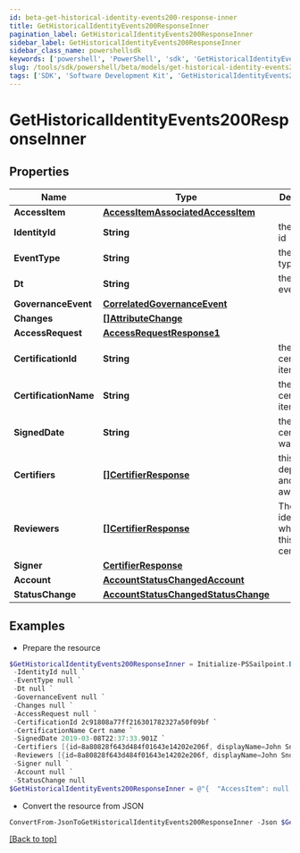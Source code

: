 ```yaml
---
id: beta-get-historical-identity-events200-response-inner
title: GetHistoricalIdentityEvents200ResponseInner
pagination_label: GetHistoricalIdentityEvents200ResponseInner
sidebar_label: GetHistoricalIdentityEvents200ResponseInner
sidebar_class_name: powershellsdk
keywords: ['powershell', 'PowerShell', 'sdk', 'GetHistoricalIdentityEvents200ResponseInner', 'BetaGetHistoricalIdentityEvents200ResponseInner'] 
slug: /tools/sdk/powershell/beta/models/get-historical-identity-events200-response-inner
tags: ['SDK', 'Software Development Kit', 'GetHistoricalIdentityEvents200ResponseInner', 'BetaGetHistoricalIdentityEvents200ResponseInner']
---
```



# GetHistoricalIdentityEvents200ResponseInner

## Properties

Name | Type | Description | Notes
------------ | ------------- | ------------- | -------------
**AccessItem** | [**AccessItemAssociatedAccessItem**](access-item-associated-access-item) |  | [optional] 
**IdentityId** | **String** | the identity id | [optional] 
**EventType** | **String** | the event type | [optional] 
**Dt** | **String** | the date of event | [optional] 
**GovernanceEvent** | [**CorrelatedGovernanceEvent**](correlated-governance-event) |  | [optional] 
**Changes** | [**[]AttributeChange**](attribute-change) |  | [optional] 
**AccessRequest** | [**AccessRequestResponse1**](access-request-response1) |  | [optional] 
**CertificationId** | **String** | the id of the certification item | [optional] 
**CertificationName** | **String** | the certification item name | [optional] 
**SignedDate** | **String** | the date ceritification was signed | [optional] 
**Certifiers** | [**[]CertifierResponse**](certifier-response) | this field is deprecated and may go away | [optional] 
**Reviewers** | [**[]CertifierResponse**](certifier-response) | The list of identities who review this certification | [optional] 
**Signer** | [**CertifierResponse**](certifier-response) |  | [optional] 
**Account** | [**AccountStatusChangedAccount**](account-status-changed-account) |  | [optional] 
**StatusChange** | [**AccountStatusChangedStatusChange**](account-status-changed-status-change) |  | [optional] 

## Examples

- Prepare the resource
```powershell
$GetHistoricalIdentityEvents200ResponseInner = Initialize-PSSailpoint.BetaGetHistoricalIdentityEvents200ResponseInner  -AccessItem null `
 -IdentityId null `
 -EventType null `
 -Dt null `
 -GovernanceEvent null `
 -Changes null `
 -AccessRequest null `
 -CertificationId 2c91808a77ff216301782327a50f09bf `
 -CertificationName Cert name `
 -SignedDate 2019-03-08T22:37:33.901Z `
 -Certifiers [{id=8a80828f643d484f01643e14202e206f, displayName=John Snow}] `
 -Reviewers [{id=8a80828f643d484f01643e14202e206f, displayName=John Snow}] `
 -Signer null `
 -Account null `
 -StatusChange null
$GetHistoricalIdentityEvents200ResponseInner = @"{  "AccessItem": null, "IdentityId": "null", "EventType": "null", "Dt": "null", "GovernanceEvent": null, "Changes": null, "AccessRequest": null, "CertificationId": "2c91808a77ff216301782327a50f09bf", "CertificationName": "Cert name", "SignedDate": "2019-03-08T22:37:33.901Z", "Certifiers": [{"id": "8a80828f643d484f01643e14202e206f", "displayName":"John Snow"}], "Reviewers": [{"id": "8a80828f643d484f01643e14202e206f", "displayName":"John Snow"}], "Signer": null, "Account": null, "StatusChange": null }"@
```

- Convert the resource from JSON
```powershell
ConvertFrom-JsonToGetHistoricalIdentityEvents200ResponseInner -Json $GetHistoricalIdentityEvents200ResponseInner
```


[[Back to top]](#) 

